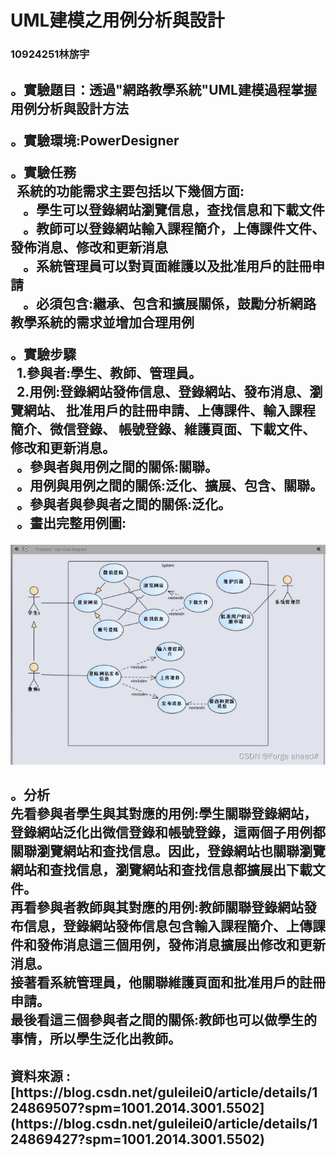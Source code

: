 # UML建模之用例分析與設計

<tr>
  <h3>10924251林旂宇</h3>
</tr>

<h2>
。實驗題目：透過"網路教學系統"UML建模過程掌握用例分析與設計方法

。實驗環境:PowerDesigner

。實驗任務<br>
  &nbsp;&nbsp;系統的功能需求主要包括以下幾個方面:<br>
  &nbsp;&nbsp;&nbsp;&nbsp;。學生可以登錄網站瀏覽信息，查找信息和下載文件<br>
  &nbsp;&nbsp;&nbsp;&nbsp;。教師可以登錄網站輸入課程簡介，上傳課件文件、發佈消息、修改和更新消息<br>
  &nbsp;&nbsp;&nbsp;&nbsp;。系統管理員可以對頁面維護以及批准用戶的註冊申請<br>
  &nbsp;&nbsp;&nbsp;&nbsp;。必須包含:繼承、包含和擴展關係，鼓勵分析網路教學系統的需求並增加合理用例<br>

。實驗步驟<br>
  &nbsp;&nbsp;1.參與者:學生、教師、管理員。<br>
  &nbsp;&nbsp;2.用例:登錄網站發佈信息、登錄網站、發布消息、瀏覽網站、
        批准用戶的註冊申請、上傳課件、輸入課程簡介、微信登錄、
        帳號登錄、維護頁面、下載文件、修改和更新消息。<br>
  &nbsp;&nbsp;。參與者與用例之間的關係:關聯。<br>
  &nbsp;&nbsp;。用例與用例之間的關係:泛化、擴展、包含、關聯。<br>
  &nbsp;&nbsp;。參與者與參與者之間的關係:泛化。<br>
  &nbsp;&nbsp;。畫出完整用例圖:<br>
</h2>

![image](https://github.com/swordfishouo/staruml_midexam/blob/main/c9637def712974cabe8e7b5bf49b8bff.png)


<h2>
。分析<br>
先看參與者學生與其對應的用例:學生關聯登錄網站，登錄網站泛化出微信登錄和帳號登錄，這兩個子用例都關聯瀏覽網站和查找信息。因此，登錄網站也關聯瀏覽網站和查找信息，瀏覽網站和查找信息都擴展出下載文件。<br>
再看參與者教師與其對應的用例:教師關聯登錄網站發布信息，登錄網站發佈信息包含輸入課程簡介、上傳課件和發佈消息這三個用例，發佈消息擴展出修改和更新消息。<br>
接著看系統管理員，他關聯維護頁面和批准用戶的註冊申請。<br>
最後看這三個參與者之間的關係:教師也可以做學生的事情，所以學生泛化出教師。
</h2>

<h2>資料來源 : [https://blog.csdn.net/guleilei0/article/details/124869507?spm=1001.2014.3001.5502](https://blog.csdn.net/guleilei0/article/details/124869427?spm=1001.2014.3001.5502)</h2>
